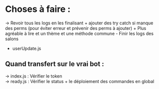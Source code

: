 # Choses à faire :

-> Revoir tous les logs en les finalisant + ajouter des try catch si manque des perms (pour éviter erreur et prévenir des perms à ajouter) + Plus agréable à lire et un thème et une méthode commune
    - Finir les logs des salons

- userUpdate.js

## Quand transfert sur le vrai bot :

-> index.js : Vérifier le token  
-> ready.js : Vérifier le status + le déploiement des commandes en global